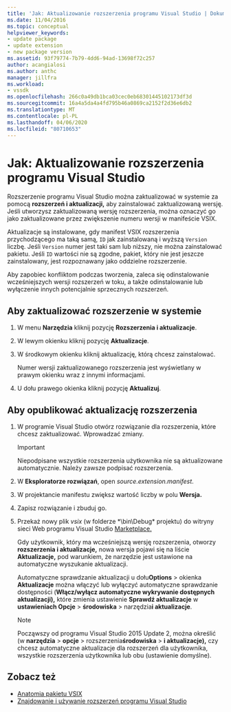 ```yaml
---
title: 'Jak: Aktualizowanie rozszerzenia programu Visual Studio | Dokumenty firmy Microsoft'
ms.date: 11/04/2016
ms.topic: conceptual
helpviewer_keywords:
- update package
- update extension
- new package version
ms.assetid: 93f79774-7b79-4dd6-94ad-13698f72c257
author: acangialosi
ms.author: anthc
manager: jillfra
ms.workload:
- vssdk
ms.openlocfilehash: 266c0a49db1bca03cec0eb68301445102173df3d
ms.sourcegitcommit: 16a4a5da4a4fd795b46a0869ca2152f2d36e6db2
ms.translationtype: MT
ms.contentlocale: pl-PL
ms.lasthandoff: 04/06/2020
ms.locfileid: "80710653"
---
```

# <a name="how-to-update-a-visual-studio-extension"></a>Jak: Aktualizowanie rozszerzenia programu Visual Studio
Rozszerzenie programu Visual Studio można zaktualizować w systemie za pomocą **rozszerzeń i aktualizacji,** aby zainstalować zaktualizowaną wersję. Jeśli utworzysz zaktualizowaną wersję rozszerzenia, można oznaczyć go jako zaktualizowane przez zwiększenie numeru wersji w manifeście VSIX.

 Aktualizacje są instalowane, gdy manifest VSIX rozszerzenia przychodzącego ma taką samą, `ID` jak zainstalowaną i wyższą `Version` liczbę. Jeśli `Version` numer jest taki sam lub niższy, nie można zainstalować pakietu. Jeśli `ID` wartości nie są zgodne, pakiet, który nie jest jeszcze zainstalowany, jest rozpoznawany jako oddzielne rozszerzenie.

 Aby zapobiec konfliktom podczas tworzenia, zaleca się odinstalowanie wcześniejszych wersji rozszerzeń w toku, a także odinstalowanie lub wyłączenie innych potencjalnie sprzecznych rozszerzeń.

## <a name="to-update-an-extension-on-your-system"></a>Aby zaktualizować rozszerzenie w systemie

1. W menu **Narzędzia** kliknij pozycję **Rozszerzenia i aktualizacje**.

2. W lewym okienku kliknij pozycję **Aktualizacje**.

3. W środkowym okienku kliknij aktualizację, którą chcesz zainstalować.

     Numer wersji zaktualizowanego rozszerzenia jest wyświetlany w prawym okienku wraz z innymi informacjami.

4. U dołu prawego okienka kliknij pozycję **Aktualizuj**.

## <a name="to-publish-an-update-of-an-extension"></a>Aby opublikować aktualizację rozszerzenia

1. W programie Visual Studio otwórz rozwiązanie dla rozszerzenia, które chcesz zaktualizować. Wprowadzać zmiany.

    > [!IMPORTANT]
    > Niepodpisane wszystkie rozszerzenia użytkownika nie są aktualizowane automatycznie. Należy zawsze podpisać rozszerzenia.

2. W **Eksploratorze rozwiązań**, open *source.extension.manifest*.

3. W projektancie manifestu zwiększ wartość liczby w polu **Wersja.**

4. Zapisz rozwiązanie i zbuduj go.

5. Przekaż nowy plik *vsix* (w folderze *\bin\Debug\* projektu) do witryny sieci Web programu Visual Studio [Marketplace.](https://marketplace.visualstudio.com/vs)

     Gdy użytkownik, który ma wcześniejszą wersję rozszerzenia, otworzy **rozszerzenia i aktualizacje,** nowa wersja pojawi się na liście **Aktualizacje,** pod warunkiem, że narzędzie jest ustawione na automatyczne wyszukanie aktualizacji.

     Automatyczne sprawdzanie aktualizacji u dołu**Options** > okienka **Aktualizacje** można włączyć lub wyłączyć automatyczne sprawdzanie dostępności (**Włącz/wyłącz automatyczne wykrywanie dostępnych aktualizacji),** które zmienia ustawienie **Sprawdź aktualizacje** w **ustawieniach Opcje** > **środowiska** > narzędzia**i aktualizacje**.

    > [!NOTE]
    > Począwszy od programu Visual Studio 2015 Update 2, można określić (w **narzędzia** > **opcje** > rozszerzenia**środowiska** > **i aktualizacje),** czy chcesz automatyczne aktualizacje dla rozszerzeń dla użytkownika, wszystkie rozszerzenia użytkownika lub obu (ustawienie domyślne).

## <a name="see-also"></a>Zobacz też
- [Anatomia pakietu VSIX](../extensibility/anatomy-of-a-vsix-package.md)
- [Znajdowanie i używanie rozszerzeń programu Visual Studio](../ide/finding-and-using-visual-studio-extensions.md)

